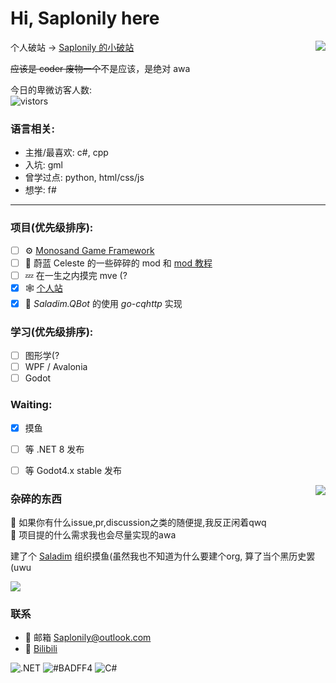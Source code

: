 <!--大标题怪的馁, 算了保持现状罢--> 
# Hi, Saplonily here

<!--真的不会排版啊啊啊-->
<img align="right" src="https://api.githubtrends.io/user/svg/Saplonily/langs?time_range=one_year&loc_metric=changed&theme=classic" />

个人破站 -> [ Saplonily 的小破站](https://www.saplonily.link)  

~~应该是 coder 废物一个~~不是应该，是绝对 awa

今日的卑微访客人数:  
![vistors](https://count.getloli.com/get/@Saplonily?theme=moebooru)

### 语言相关:
- 主推/最喜欢: c#, cpp
- 入坑: gml
- 曾学过点: python, html/css/js
- 想学: f#


****

### 项目(优先级排序):
- [ ] ⚙ [Monosand Game Framework](https://github.com/Saplonily/Monosand)
- [ ] 🍓 蔚蓝 Celeste 的一些碎碎的 mod 和 [mod 教程](https://celestemod.saplonily.link)
- [ ] 💤 在一生之内摸完 mve (?
- [x] 🕸 [个人站](https://www.saplonily.link)
- [x] 👀 *Saladim.QBot* 的使用 *go-cqhttp* 实现  

### 学习(优先级排序):
- [ ] 图形学(?
- [ ] WPF / Avalonia
- [ ] Godot

### Waiting:
- [x] 摸鱼
- [ ] 等 .NET 8 发布
- [ ] 等 Godot4.x stable 发布


<img align="right" src="https://api.githubtrends.io/user/svg/Saplonily/repos?time_range=one_year&group=other&loc_metric=changed&theme=classic"/>

### 杂碎的东西

🤔 如果你有什么issue,pr,discussion之类的随便提,我反正闲着qwq  
🍕 项目提的什么需求我也会尽量实现的awa  
 
建了个 [Saladim](https://github.com/saladim-org) 组织摸鱼(虽然我也不知道为什么要建个org, 算了当个黑历史罢(uwu

<img src="https://github-readme-stats.vercel.app/api?username=Saplonily"/>

### 联系
- 💬 邮箱 [Saplonily@outlook.com](mailto:Saplonily@outlook.com)
- 💬 [Bilibili](https://space.bilibili.com/39046375/dynamic)

![.NET](https://img.shields.io/badge/-.NET-%235f3cd8)
![#BADFF4](https://img.shields.io/badge/-%23BADFF4-%23badff4)
![C#](https://img.shields.io/badge/C%23-178600)
